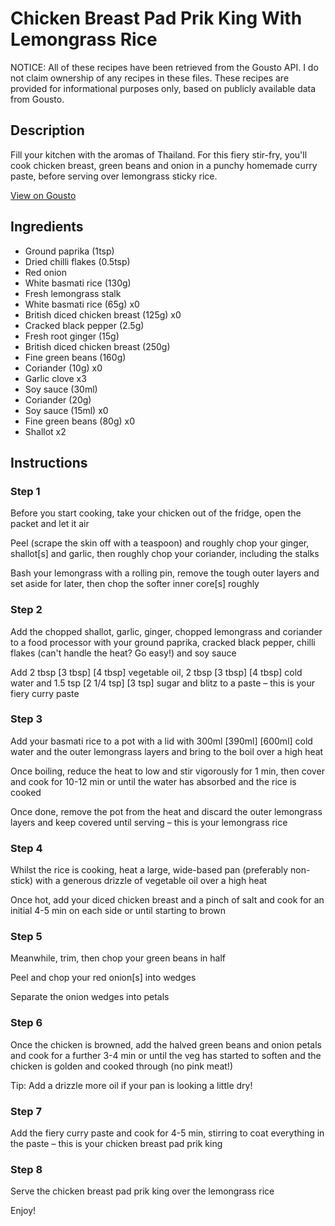 # Chicken Breast Pad Prik King With Lemongrass Rice

NOTICE: All of these recipes have been retrieved from the Gousto API. I do not claim ownership of any recipes in these files. These recipes are provided for informational purposes only, based on publicly available data from Gousto.

## Description

Fill your kitchen with the aromas of Thailand. For this fiery stir-fry, you'll cook chicken breast, green beans and onion in a punchy homemade curry paste, before serving over lemongrass sticky rice. 

[View on Gousto](https://www.gousto.co.uk/recipes/cookbook/chicken-breast-pad-prik-king-with-lemongrass-rice)

## Ingredients

- Ground paprika (1tsp)
- Dried chilli flakes (0.5tsp)
- Red onion
- White basmati rice (130g)
- Fresh lemongrass stalk
- White basmati rice (65g) x0
- British diced chicken breast (125g) x0
- Cracked black pepper (2.5g)
- Fresh root ginger (15g)
- British diced chicken breast (250g)
- Fine green beans (160g)
- Coriander (10g) x0
- Garlic clove x3
- Soy sauce (30ml)
- Coriander (20g)
- Soy sauce (15ml) x0
- Fine green beans (80g) x0
- Shallot x2

## Instructions


### Step 1

Before you start cooking, take your chicken out of the fridge, open the packet and let it air

Peel (scrape the skin off with a teaspoon) and roughly chop your ginger, shallot[s] and garlic, then roughly chop your coriander, including the stalks

Bash your lemongrass with a rolling pin, remove the tough outer layers and set aside for later, then chop the softer inner core[s] roughly


### Step 2

Add the chopped shallot, garlic, ginger, chopped lemongrass and coriander to a food processor with your ground paprika, cracked black pepper, chilli flakes (can't handle the heat? Go easy!) and soy sauce

Add 2 tbsp <span class="text-purple">[3 tbsp]</span> <span class="text-danger">[4 tbsp]</span> vegetable oil, 2 tbsp<span class="text-purple"> [3 tbsp]</span><span class="text-danger"> [4 tbsp]</span> cold water and 1.5 tsp <span class="text-purple">[2 1/4 tsp]</span> <span class="text-danger">[3 tsp] </span>sugar and blitz to a paste – this is your fiery curry paste


### Step 3

Add your basmati rice to a pot with a lid with 300ml <span class="text-purple">[390ml]</span> <span class="text-danger">[600ml]</span> cold water and the outer lemongrass layers<span class="text-danger"> </span>and bring to the boil over a high heat

Once boiling, reduce the heat to low and stir vigorously for 1 min, then cover and cook for 10-12 min or until the water has absorbed and the rice is cooked

Once done, remove the pot from the heat and discard the outer lemongrass layers and keep covered until serving – this is your lemongrass rice


### Step 4

Whilst the rice is cooking, heat a large, wide-based pan (preferably non-stick) with a generous drizzle of vegetable oil over a high heat

Once hot, add your diced chicken breast and a pinch of salt and cook for an initial 4-5 min on each side or until starting to brown


### Step 5

Meanwhile, trim, then chop your green beans in half

Peel and chop your red onion[s] into wedges

Separate the onion wedges into petals


### Step 6

Once the chicken is browned, add the halved green beans and onion petals and cook for a further 3-4 min or until the veg has started to soften and the chicken is golden and cooked through (no pink meat!)

Tip: Add a drizzle more oil if your pan is looking a little dry!


### Step 7

Add the fiery curry paste and cook for 4-5 min, stirring to coat everything in the paste – this is your chicken breast pad prik king

### Step 8

Serve the chicken breast pad prik king over the lemongrass rice

Enjoy!

